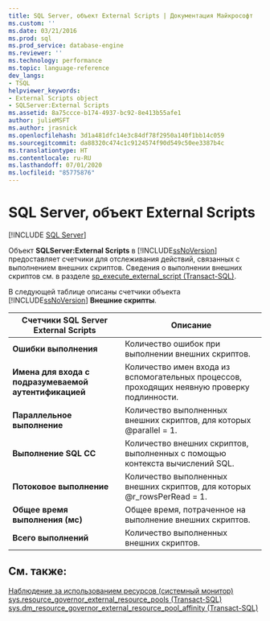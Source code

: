 ```yaml
---
title: SQL Server, объект External Scripts | Документация Майкрософт
ms.custom: ''
ms.date: 03/21/2016
ms.prod: sql
ms.prod_service: database-engine
ms.reviewer: ''
ms.technology: performance
ms.topic: language-reference
dev_langs:
- TSQL
helpviewer_keywords:
- External Scripts object
- SQLServer:External Scripts
ms.assetid: 8a75ccce-b174-4937-bc92-8e413b55afe1
author: julieMSFT
ms.author: jrasnick
ms.openlocfilehash: 3d1a481dfc14e3c84df78f2950a140f1bb14c059
ms.sourcegitcommit: da88320c474c1c9124574f90d549c50ee3387b4c
ms.translationtype: HT
ms.contentlocale: ru-RU
ms.lasthandoff: 07/01/2020
ms.locfileid: "85775876"
---
```

# <a name="sql-server-external-scripts-object"></a>SQL Server, объект External Scripts
 [!INCLUDE [SQL Server](../../includes/applies-to-version/sqlserver.md)]

  Объект **SQLServer:External Scripts** в [!INCLUDE[ssNoVersion](../../includes/ssnoversion-md.md)] предоставляет счетчики для отслеживания действий, связанных с выполнением внешних скриптов. Сведения о выполнении внешних скриптов см. в разделе [sp_execute_external_script (Transact-SQL)](../../relational-databases/system-stored-procedures/sp-execute-external-script-transact-sql.md).  
  
 В следующей таблице описаны счетчики объекта [!INCLUDE[ssNoVersion](../../includes/ssnoversion-md.md)] **Внешние скрипты**.  
  
|Счетчики SQL Server External Scripts|Описание|  
|------------------------------------------|-----------------|  
|**Ошибки выполнения**|Количество ошибок при выполнении внешних скриптов.|  
|**Имена для входа с подразумеваемой аутентификацией**|Количество имен входа из вспомогательных процессов, проходящих неявную проверку подлинности.|  
|**Параллельное выполнение**|Количество выполненных внешних скриптов, для которых @parallel = 1.|  
|**Выполнение SQL CC**|Количество внешних скриптов, выполненных с помощью контекста вычислений SQL.|  
|**Потоковое выполнение**|Количество выполненных внешних скриптов, для которых @r_rowsPerRead = 1.|  
|**Общее время выполнения (мс)**|Общее время, потраченное на выполнение внешних скриптов.|  
|**Всего выполнений**|Количество выполненных внешних скриптов.|  
  
## <a name="see-also"></a>См. также:  
 [Наблюдение за использованием ресурсов (системный монитор)](../../relational-databases/performance-monitor/monitor-resource-usage-system-monitor.md)   
 [sys.resource_governor_external_resource_pools (Transact-SQL)](../../relational-databases/system-catalog-views/sys-resource-governor-external-resource-pools-transact-sql.md)   
 [sys.dm_resource_governor_external_resource_pool_affinity (Transact-SQL)](../../relational-databases/system-dynamic-management-views/sys-dm-resource-governor-external-resource-pool-affinity-transact-sql.md)  
  
  
